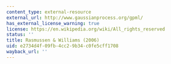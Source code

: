 ```yaml
---
content_type: external-resource
external_url: http://www.gaussianprocess.org/gpml/
has_external_license_warning: true
license: https://en.wikipedia.org/wiki/All_rights_reserved
status: ''
title: Rasmussen & Williams (2006)
uid: e2734d4f-09fb-4cc2-9b34-c0fe5cff1708
wayback_url: ''
---
```


